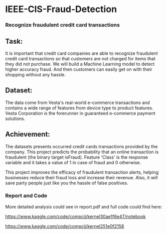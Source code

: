 # IEEE-CIS-Fraud-Detection

### Recognize fraudulent credit card transactions

## Task:
It is important that credit card companies are able to recognize fraudulent credit card transactions so that customers are not charged for items that they did not purchase. We will build a Machine Learning model to detect higher accuracy fraud. And then customers can easily get on with their shopping without any hassle.

## Dataset:
The data come from Vesta's real-world e-commerce transactions and contains a wide range of features from device type to product features. Vesta Corporation is the forerunner in guaranteed e-commerce payment solutions. 

## Achievement: 
The datasets presents occurred credit cards transactions provided by the company. This project predicts the probability that an online transaction is fraudulent (the binary target isFraud). Feature 'Class' is the response variable and it takes a value of 1 in case of fraud and 0 otherwise.

This project improves the efficacy of fraudulent transaction alerts, helping businesses reduce their fraud loss and increase their revenue. Also, it will save party people just like you the hassle of false positives. 


### Report and Code

More detailed analysis could see in report.pdf and full code could find here:

https://www.kaggle.com/code/compcjj/kernel30ae1f6e47/notebook

https://www.kaggle.com/code/compcjj/kernel251e0f2158
